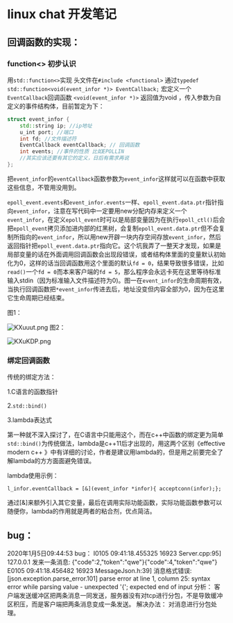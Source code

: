 #    					linux chat 开发笔记  



## 回调函数的实现：

### function<> 初步认识

用`std::function<>`实现
头文件在`#include <functional>` 通过`typedef std::function<void(event_infor *)> EventCallback;` 宏定义一个`EventCallback`回调函数 `<void(event_infor *)>` 返回值为void ，传入参数为自定义的事件结构体，目前暂定为下：

```c++
struct event_infor {
    std::string ip; //ip地址
    u_int port; //端口
    int fd; //文件描述符
    EventCallback eventCallback; // 回调函数
    int events; //事件的性质 比如EPOLLIN
    //其实应该还要有其它的定义，日后有需求再说
};
```
把`event_infor`的`eventCallback`函数参数为`event_infor`这样就可以在函数中获取这些信息，不管用没用到。

`epoll_event.events`和`event_infor.events`一样、`epoll_event.data.ptr`指针指向`event_infor`，注意在写代码中一定要用new分配内存来定义一个`event_infor`，在定义`epoll_event`时可以是局部变量因为在执行`epoll_ctl()`后会把`epoll_event`拷贝添加进内部的红黑树，会复制`epoll_event.data.ptr`但不会复制所指向的`event_infor`，所以用new开辟一块内存空间存放`event_infor`，然后返回指针把`epoll_event.data.ptr`指向它。这个坑我弄了一整天才发现，如果是局部变量的话在外面调用回调函数会出现段错误，或者结构体里面的变量默认初始化为0，这样的话当回调函数用这个里面的默认`fd = 0`，结果导致很多错误，比如`read()`一个`fd = 0`而本来客户端的`fd = 5`，那么程序会永远卡死在这里等待标准输入stdin（因为标准输入文件描述符为0)。图一在`event_infor`的生命周期有效，当执行回调函数把`*event_infor`传进去后，地址没变但内容全部为0，因为在这里它生命周期已经结束。

图1：

![KXuuut.png](https://s2.ax1x.com/2019/11/03/KXuuut.png)
图2：

![KXuKDP.png](https://s2.ax1x.com/2019/11/03/KXuKDP.png)

### 绑定回调函数

传统的绑定方法：

1.C语言的函数指针

2.`std::bind()`

3.lambda表达式

第一种就不深入探讨了，在C语言中只能用这个，而在c++中函数的绑定更为简单`std::bind()`为传统做法，lambda是c++11后才出现的，用这两个区别《effective modern c++ 》中有详细的讨论，作者是建议用lambda的，但是用之前要完全了解lambda的方方面面避免错误。

lambda使用示例：

`l_infor.eventCallback = [&](event_infor *infor){ acceptconn(infor);};` 

通过[&]来额外引入其它变量，最后在调用实际功能函数，实际功能函数参数可以随便你，lambda的作用就是两者的粘合剂，优点简洁。


## bug：
2020年1月5日09:44:53 bug：
  I0105 09:41:18.455325 16923 Server.cpp:95] 127.0.0.1 发来一条消息: {"code":2,"token":"qwe"}{"code":4,"token":"qwe"}
  E0105 09:41:18.456482 16923 MessageJson.h:39] 消息格式错误: [json.exception.parse_error.101] parse error at line 1, column 25: syntax       error while parsing value - unexpected '{'; expected end of input
  分析：
    客户端发送缓冲区把两条消息一同发送，服务器没有对tcp进行分包，不是导致缓冲区积压，而是客户端把两条消息变成一条发送。
  解决办法：
    对消息进行分包处理。
